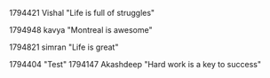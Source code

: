 1794421  Vishal "Life is full of struggles"

1794948  kavya "Montreal is awesome"




1794821  simran "Life is great"



1794404 "Test"
1794147  Akashdeep  "Hard work is a key to success"


